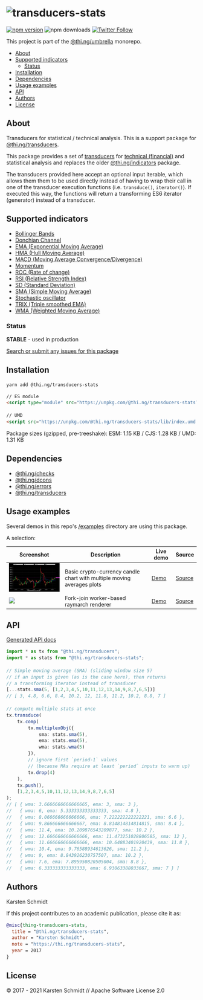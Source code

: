 <!-- This file is generated - DO NOT EDIT! -->

# ![transducers-stats](https://media.thi.ng/umbrella/banners/thing-transducers-stats.svg?a4937d9a)

[![npm version](https://img.shields.io/npm/v/@thi.ng/transducers-stats.svg)](https://www.npmjs.com/package/@thi.ng/transducers-stats)
![npm downloads](https://img.shields.io/npm/dm/@thi.ng/transducers-stats.svg)
[![Twitter Follow](https://img.shields.io/twitter/follow/thing_umbrella.svg?style=flat-square&label=twitter)](https://twitter.com/thing_umbrella)

This project is part of the
[@thi.ng/umbrella](https://github.com/thi-ng/umbrella/) monorepo.

- [About](#about)
- [Supported indicators](#supported-indicators)
  - [Status](#status)
- [Installation](#installation)
- [Dependencies](#dependencies)
- [Usage examples](#usage-examples)
- [API](#api)
- [Authors](#authors)
- [License](#license)

## About

Transducers for statistical / technical analysis. This is a support package for [@thi.ng/transducers](https://github.com/thi-ng/umbrella/tree/develop/packages/transducers).

This package provides a set of
[transducers](https://github.com/thi-ng/umbrella/tree/develop/packages/transducers)
for [technical
(financial)](https://en.wikipedia.org/wiki/Technical_indicator) and
statistical analysis and replaces the older
[@thi.ng/indicators](https://github.com/thi-ng/indicators) package.

The transducers provided here accept an optional input iterable, which
allows them them to be used directly instead of having to wrap their
call in one of the transducer execution functions (i.e. `transduce()`,
`iterator()`). If executed this way, the functions will return a
transforming ES6 iterator (generator) instead of a transducer.

## Supported indicators

- [Bollinger Bands](https://github.com/thi-ng/umbrella/tree/develop/packages/transducers-stats/src/bollinger.ts)
- [Donchian Channel](https://github.com/thi-ng/umbrella/tree/develop/packages/transducers-stats/src/donchian.ts)
- [EMA (Exponential Moving Average)](https://github.com/thi-ng/umbrella/tree/develop/packages/transducers-stats/src/ema.ts)
- [HMA (Hull Moving Average)](https://github.com/thi-ng/umbrella/tree/develop/packages/transducers-stats/src/hma.ts)
- [MACD (Moving Average Convergence/Divergence)](https://github.com/thi-ng/umbrella/tree/develop/packages/transducers-stats/src/macd.ts)
- [Momentum](https://github.com/thi-ng/umbrella/tree/develop/packages/transducers-stats/src/momentum.ts)
- [ROC (Rate of change)](https://github.com/thi-ng/umbrella/tree/develop/packages/transducers-stats/src/roc.ts)
- [RSI (Relative Strength Index)](https://github.com/thi-ng/umbrella/tree/develop/packages/transducers-stats/src/rsi.ts)
- [SD (Standard Deviation)](https://github.com/thi-ng/umbrella/tree/develop/packages/transducers-stats/src/sd.ts)
- [SMA (Simple Moving Average)](https://github.com/thi-ng/umbrella/tree/develop/packages/transducers-stats/src/sma.ts)
- [Stochastic oscillator](https://github.com/thi-ng/umbrella/tree/develop/packages/transducers-stats/src/stochastic.ts)
- [TRIX (Triple smoothed EMA)](https://github.com/thi-ng/umbrella/tree/develop/packages/transducers-stats/src/trix.ts)
- [WMA (Weighted Moving Average)](https://github.com/thi-ng/umbrella/tree/develop/packages/transducers-stats/src/wma.ts)

### Status

**STABLE** - used in production

[Search or submit any issues for this package](https://github.com/thi-ng/umbrella/issues?q=%5Btransducers-stats%5D+in%3Atitle)

## Installation

```bash
yarn add @thi.ng/transducers-stats
```

```html
// ES module
<script type="module" src="https://unpkg.com/@thi.ng/transducers-stats?module" crossorigin></script>

// UMD
<script src="https://unpkg.com/@thi.ng/transducers-stats/lib/index.umd.js" crossorigin></script>
```

Package sizes (gzipped, pre-treeshake): ESM: 1.15 KB / CJS: 1.28 KB / UMD: 1.31 KB

## Dependencies

- [@thi.ng/checks](https://github.com/thi-ng/umbrella/tree/develop/packages/checks)
- [@thi.ng/dcons](https://github.com/thi-ng/umbrella/tree/develop/packages/dcons)
- [@thi.ng/errors](https://github.com/thi-ng/umbrella/tree/develop/packages/errors)
- [@thi.ng/transducers](https://github.com/thi-ng/umbrella/tree/develop/packages/transducers)

## Usage examples

Several demos in this repo's
[/examples](https://github.com/thi-ng/umbrella/tree/develop/examples)
directory are using this package.

A selection:

| Screenshot                                                                                                                | Description                                                            | Live demo                                                | Source                                                                                |
| ------------------------------------------------------------------------------------------------------------------------- | ---------------------------------------------------------------------- | -------------------------------------------------------- | ------------------------------------------------------------------------------------- |
| <img src="https://raw.githubusercontent.com/thi-ng/umbrella/develop/assets/examples/crypto-chart.png" width="240"/>       | Basic crypto-currency candle chart with multiple moving averages plots | [Demo](https://demo.thi.ng/umbrella/crypto-chart/)       | [Source](https://github.com/thi-ng/umbrella/tree/develop/examples/crypto-chart)       |
| <img src="https://raw.githubusercontent.com/thi-ng/umbrella/develop/assets/examples/shader-ast-workers.jpg" width="240"/> | Fork-join worker-based raymarch renderer                               | [Demo](https://demo.thi.ng/umbrella/shader-ast-workers/) | [Source](https://github.com/thi-ng/umbrella/tree/develop/examples/shader-ast-workers) |

## API

[Generated API docs](https://docs.thi.ng/umbrella/transducers-stats/)

```ts
import * as tx from "@thi.ng/transducers";
import * as stats from "@thi.ng/transducers-stats";

// Simple moving average (SMA) (sliding window size 5)
// if an input is given (as is the case here), then returns
// a transforming iterator instead of transducer
[...stats.sma(5, [1,2,3,4,5,10,11,12,13,14,9,8,7,6,5])]
// [ 3, 4.8, 6.6, 8.4, 10.2, 12, 11.8, 11.2, 10.2, 8.8, 7 ]

// compute multiple stats at once
tx.transduce(
    tx.comp(
        tx.multiplexObj({
            sma: stats.sma(5),
            ema: stats.ema(5),
            wma: stats.wma(5)
        }),
        // ignore first `period-1` values
        // (because MAs require at least `period` inputs to warm up)
        tx.drop(4)
    ),
    tx.push(),
    [1,2,3,4,5,10,11,12,13,14,9,8,7,6,5]
);
// [ { wma: 3.6666666666666665, ema: 3, sma: 3 },
//   { wma: 6, ema: 5.333333333333333, sma: 4.8 },
//   { wma: 8.066666666666666, ema: 7.222222222222221, sma: 6.6 },
//   { wma: 9.866666666666667, ema: 8.814814814814815, sma: 8.4 },
//   { wma: 11.4, ema: 10.209876543209877, sma: 10.2 },
//   { wma: 12.666666666666666, ema: 11.473251028806585, sma: 12 },
//   { wma: 11.666666666666666, ema: 10.64883401920439, sma: 11.8 },
//   { wma: 10.4, ema: 9.76588934613626, sma: 11.2 },
//   { wma: 9, ema: 8.843926230757507, sma: 10.2 },
//   { wma: 7.6, ema: 7.895950820505004, sma: 8.8 },
//   { wma: 6.333333333333333, ema: 6.93063388033667, sma: 7 } ]
```

## Authors

Karsten Schmidt

If this project contributes to an academic publication, please cite it as:

```bibtex
@misc{thing-transducers-stats,
  title = "@thi.ng/transducers-stats",
  author = "Karsten Schmidt",
  note = "https://thi.ng/transducers-stats",
  year = 2017
}
```

## License

&copy; 2017 - 2021 Karsten Schmidt // Apache Software License 2.0
